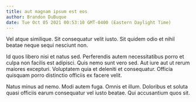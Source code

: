 ```yaml
---
title: aut magnam ipsum est eos
author: Brandon DuBuque
date: Tue Oct 05 2021 00:53:10 GMT-0400 (Eastern Daylight Time)
---
```

Vel atque similique. Sit consequatur velit iusto. Sit quidem odio et nihil beatae neque sequi nesciunt non.

 Id quos libero nisi et natus sed. Perferendis autem necessitatibus porro et culpa non facilis est adipisci. Quis nemo sunt vero sed. Aut iure aut ut rerum maiores excepturi. Voluptatem quia et deleniti et consequatur. Officia quisquam porro distinctio officiis ex facere velit.

 Natus minus ad nemo. Modi autem fuga. Omnis et illum. Doloribus et soluta quasi officiis earum consequatur vel iusto beatae. Qui accusantium quos sit.